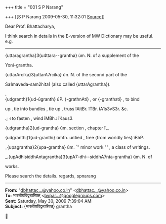 +++
title = "001 S P Narang"

+++
[[S P Narang	2009-05-30, 11:32:01 [Source](https://groups.google.com/g/bvparishat/c/TcQjXI4wqLQ)]]



Dear Prof. Bhattacharya,

I think search in details in the E-version of MW Dictionary may be useful. e.g.

-------------

{uttaragrantha}3{u4ttara--grantha} úm. N. of a supplement of the

Yoni-grantha.

{uttarArcika}3{uttarA7rcika} ún. N. of the second part of the

Sa1maveda-sam2hita1 (also called {uttarAgrantha}).

.  
{udgranth}1{ud-ûgranth} úP. {-grathnAti} , or {-granthati} , to bind

up , tie into bundles , tie up , truss îAitBr. îTBr. îA1s3vS3r. &c.

.; ÷to fasten , wind îMBh.: îKaus3.

{udgrantha}2{ud-grantha} úm. section , chapter îL.

{udgranthi}1{ud-granthi} úmfn. untied , free (from worldly ties) îBhP.

\_{upagrantha}2{upa-grantha} úm. \`" minor work "' , a class of writings.

\_.{upAdhisiddhAntagrantha}3{upA7-dhi--siddhA7nta-grantha} úm. N. of

works.

Please search the details. regards, spnarang  

  

------------------------------------------------------------------------

**From:** "[dbhattac...@yahoo.co.in]()" \<[dbhattac...@yahoo.co.in]()\>  
**To:** भारतीयविद्वत्परिषत् \<[bvpar...@googlegroups.com]()\>  
**Sent:** Saturday, May 30, 2009 7:39:04 AM  
**Subject:** {भारतीयविद्वत्परिषत्} grantha  



